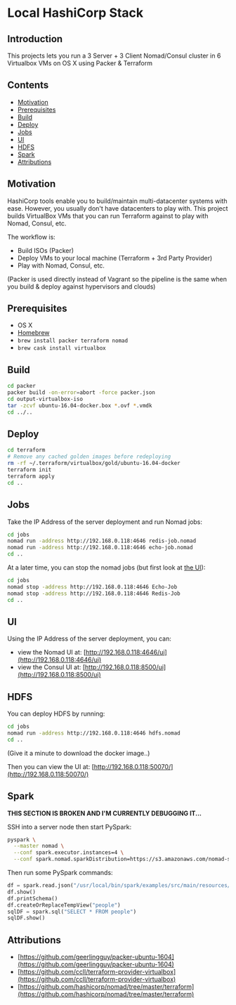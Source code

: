 # Local HashiCorp Stack

## Introduction

This projects lets you run a 3 Server + 3 Client Nomad/Consul cluster in 6 Virtualbox VMs on OS X using Packer & Terraform

## Contents

- [Motivation](#motivation)
- [Prerequisites](#prerequisites)
- [Build](#build)
- [Deploy](#deploy)
- [Jobs](#jobs)
- [UI](#ui)
- [HDFS](#hdfs)
- [Spark](#spark)
- [Attributions](#attributions)

## Motivation

HashiCorp tools enable you to build/maintain multi-datacenter systems with ease. However, you usually don't have datacenters to play with. This project builds VirtualBox VMs that you can run Terraform against to play with Nomad, Consul, etc.

The workflow is:
- Build ISOs (Packer)
- Deploy VMs to your local machine (Terraform + 3rd Party Provider)
- Play with Nomad, Consul, etc.

(Packer is used directly instead of Vagrant so the pipeline is the same when you build & deploy against hypervisors and clouds)

## Prerequisites

- OS X
- [Homebrew](https://brew.sh/)
- `brew install packer terraform nomad`
- `brew cask install virtualbox`

## Build

```bash
cd packer
packer build -on-error=abort -force packer.json
cd output-virtualbox-iso
tar -zcvf ubuntu-16.04-docker.box *.ovf *.vmdk
cd ../..
```

## Deploy

```bash
cd terraform
# Remove any cached golden images before redeploying
rm -rf ~/.terraform/virtualbox/gold/ubuntu-16.04-docker 
terraform init
terraform apply
cd ..
```

## Jobs

Take the IP Address of the server deployment and run Nomad jobs:

```bash
cd jobs
nomad run -address http://192.168.0.118:4646 redis-job.nomad
nomad run -address http://192.168.0.118:4646 echo-job.nomad
cd ..
```

At a later time, you can stop the nomad jobs (but first look at [the UI](#ui)):

```bash
cd jobs
nomad stop -address http://192.168.0.118:4646 Echo-Job
nomad stop -address http://192.168.0.118:4646 Redis-Job
cd ..
```

## UI

Using the IP Address of the server deployment, you can:

- view the Nomad UI at: [http://192.168.0.118:4646/ui](http://192.168.0.118:4646/ui)
- view the Consul UI at: [http://192.168.0.118:8500/ui](http://192.168.0.118:8500/ui)

## HDFS

You can deploy HDFS by running:

```bash
cd jobs
nomad run -address http://192.168.0.118:4646 hdfs.nomad
cd ..
```

(Give it a minute to download the docker image..)

Then you can view the UI at: [http://192.168.0.118:50070/](http://192.168.0.118:50070/)

## Spark

**THIS SECTION IS BROKEN AND I'M CURRENTLY DEBUGGING IT...**

SSH into a server node then start PySpark:

```bash
pyspark \
  --master nomad \
  --conf spark.executor.instances=4 \
  --conf spark.nomad.sparkDistribution=https://s3.amazonaws.com/nomad-spark/spark-2.1.0-bin-nomad.tgz
```

Then run some PySpark commands:

```python
df = spark.read.json("/usr/local/bin/spark/examples/src/main/resources/people.json")
df.show()
df.printSchema()
df.createOrReplaceTempView("people")
sqlDF = spark.sql("SELECT * FROM people")
sqlDF.show()
```


## Attributions

- [https://github.com/geerlingguy/packer-ubuntu-1604](https://github.com/geerlingguy/packer-ubuntu-1604)
- [https://github.com/ccll/terraform-provider-virtualbox](https://github.com/ccll/terraform-provider-virtualbox)
- [https://github.com/hashicorp/nomad/tree/master/terraform](https://github.com/hashicorp/nomad/tree/master/terraform)
